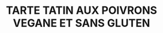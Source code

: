 ---
title: TARTE TATIN AUX POIVRONS VEGANE ET SANS GLUTEN
draft: false
layout: recettes
type: entree
categories:
  - Tarte (salée)
auteur: Auré
regime:
  - vegan
  - sans-gluten
saison:
  - ete
  - automne
cuisson: Oui
temperature: Froid
plate: 30
quantite_desc: 8 parts par grand moule à tarte.
check: Non
checkAlwaysOk: true
ingredients:
  legumes:
    - title: Ail
      quantite: 8
      unit: gousse·s
    - title: Oignon
      quantite: 2
      unit: Kg
    - title: Poivron (rouge)
      quantite: 6
      unit: Kg
  frais:
    - title: Pâte feuilletée végane sans gluten
      quantite: 4
      unit: unité
  sucres:
    - title: sucre blanc
      quantite: 300
      unit: grammes
  epices:
    - title: Piment d'espelette
      quantite: 8
      unit: grammes
  lof:
    - title: huile d'olive
      quantite: 300
      unit: ml
preparation: >-
  Laver les légumes. Retirer des poivrons les membranes

  blanches et les graines à l’intérieur. Les tailler en gros

  morceaux.


  Éplucher l’oignon et émincer finement. Hacher l'ail.


  Faire suer les poivrons et les

  oignons à l’huile d’olive. Saler. Ajouter la moitié du sucre et laisser cuire le

  tout pour faire caraméliser cette garniture. Ajouter l'ail.

  Sel et piment d’Espelette. Sulfuriser les plats à tarte, verser un peu de sucre au fond et disposer les légumes.


  Préchauffer le four à 200 °C (th. 6). Dérouler les rouleaux de pâte

  feuilletée et piquer avec une fourchette. Disposer ensuite sur les

  poivrons. Rabattre les bords si besoin. Enfournez pendant une trentaine

  de minutes jusqu’à l’obtention d’une pâte colorée et cuite.


  Sortir les tartes du four, démouler en la retournant dans une assiette. Un délice.
publishDate: 2025-04-25T15:39:00.000Z
uuid: 9u9mhkny
titleslug: tarte-tatin-aux-poivrons-vegane-et-sans-gluten_9u9mhkny
---